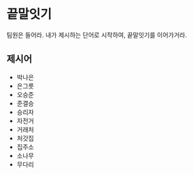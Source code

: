 # 끝말잇기

팀원은 들어라. 내가 제시하는 단어로 시작하여, 끝말잇기를 이어가거라.



## 제시어

- 박나은
- 은그릇
- 오승준
- 준결승
- 승리자
- 자전거
- 거래처
- 처갓집
- 집주소
- 소나무
- 무다리
